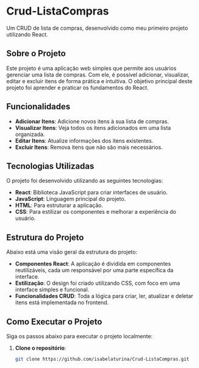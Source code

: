 # Crud-ListaCompras

Um CRUD de lista de compras, desenvolvido como meu primeiro projeto utilizando React.

## Sobre o Projeto

Este projeto é uma aplicação web simples que permite aos usuários gerenciar uma lista de compras. Com ele, é possível adicionar, visualizar, editar e excluir itens de forma prática e intuitiva. O objetivo principal deste projeto foi aprender e praticar os fundamentos do React.

## Funcionalidades

- **Adicionar Itens**: Adicione novos itens à sua lista de compras.
- **Visualizar Itens**: Veja todos os itens adicionados em uma lista organizada.
- **Editar Itens**: Atualize informações dos itens existentes.
- **Excluir Itens**: Remova itens que não são mais necessários.

## Tecnologias Utilizadas

O projeto foi desenvolvido utilizando as seguintes tecnologias:

- **React**: Biblioteca JavaScript para criar interfaces de usuário.
- **JavaScript**: Linguagem principal do projeto.
- **HTML**: Para estruturar a aplicação.
- **CSS**: Para estilizar os componentes e melhorar a experiência do usuário.

## Estrutura do Projeto

Abaixo está uma visão geral da estrutura do projeto:

- **Componentes React**: A aplicação é dividida em componentes reutilizáveis, cada um responsável por uma parte específica da interface.
- **Estilização**: O design foi criado utilizando CSS, com foco em uma interface simples e funcional.
- **Funcionalidades CRUD**: Toda a lógica para criar, ler, atualizar e deletar itens está implementada no frontend.

## Como Executar o Projeto

Siga os passos abaixo para executar o projeto localmente:

1. **Clone o repositório**:
   ```bash
   git clone https://github.com/isabelaturina/Crud-ListaCompras.git
